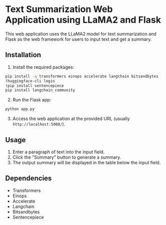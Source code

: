 # Text Summarization Web Application using LLaMA2 and Flask

This web application uses the LLaMA2 model for text summarization and Flask as the web framework for users to input text and get a summary.

## Installation

1. Install the required packages:

```bash
pip install -q transformers einops accelerate langchain bitsandbytes
!huggingface-cli login
!pip install sentencepiece
pip install langchain_community
```

2. Run the Flask app:

```bash
python app.py
```

3. Access the web application at the provided URL (usually `http://localhost:5000/`).

## Usage

1. Enter a paragraph of text into the input field.
2. Click the "Summary" button to generate a summary.
3. The output summary will be displayed in the table below the input field.

## Dependencies

- Transformers
- Einops
- Accelerate
- Langchain
- Bitsandbytes
- Sentencepiece